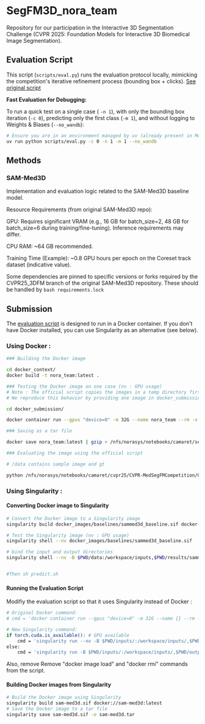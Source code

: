 # SegFM3D_nora_team

Repository for our participation in the Interactive 3D Segmentation Challenge (CVPR 2025: Foundation Models for Interactive 3D Biomedical Image Segmentation).

## Evaluation Script

This script (`scripts/eval.py`) runs the evaluation protocol locally, mimicking the competition's iterative refinement process (bounding box + clicks). [See original script](https://github.com/JunMa11/CVPR-MedSegFMCompetition/blob/main/CVPR25_iter_eval.py)

**Fast Evaluation for Debugging:**

To run a quick test on a single case ( `-n 1`), with only the bounding box iteration (`-c 0`), predicting only the first class (`-m 1`), and without logging to Weights & Biases (`--no_wandb`):

```bash
# Ensure you are in an environment managed by uv (already present in Meta's workspace : /work/dlclarge2/ndirt-SegFM3D )
uv run python scripts/eval.py -c 0 -n 1 -m 1 --no_wandb
```



## Methods  

### SAM-Med3D

Implementation and evaluation logic related to the SAM-Med3D baseline model.

Resource Requirements (from original SAM-Med3D repo):

GPU: Requires significant VRAM (e.g., 16 GB for batch_size=2, 48 GB for batch_size=6 during training/fine-tuning). Inference requirements may differ.

CPU RAM: ~64 GB recommended.

Training Time (Example): ~0.8 GPU hours per epoch on the Coreset track dataset (indicative value).

Some dependencies are pinned to specific versions or forks required by the CVPR25_3DFM branch of the original SAM-Med3D repository. These should be handled by ```bash requirements.lock ```


## Submission
The [evaluation script](CVPR-MedSegFMCompetition/CVPR25_iter_eval.py) is designed to run in a Docker container. If you don't have Docker installed, you can use Singularity as an alternative (see below).

### Using Docker : 

```bash
### Building the Docker image

cd docker_context/
docker build -t nora_team:latest .

### Testing the Docker image on one case (nv : GPU usage)
# Note : The official script copies the images in a temp directory first. 
# We reproduce this behavior by providing one image in docker_submission/test/inputs/ 

cd docker_submission/ 

docker container run --gpus "device=0" -m 32G --name nora_team --rm -v $PWD/test/inputs/:/workspace/inputs/ -v $PWD/test/outputs/:/workspace/outputs/ nora_team:latest /bin/bash -c "sh predict.sh"  

### Saving as a tar file

docker save nora_team:latest | gzip > /nfs/norasys/notebooks/camaret/segfm3d_nora_team/docker_images/submission/nora_team.tar.gz

### Evaluating the image using the official script 

# /data contains sample image and gt

python /nfs/norasys/notebooks/camaret/cvpr25/CVPR-MedSegFMCompetition/CVPR25_iter_eval.py --docker_folder /nfs/norasys/notebooks/camaret/segfm3d_nora_team/docker_images/submission --test_img_path /nfs/norasys/notebooks/camaret/segfm3d_nora_team/docker_submission/data/inputs/3D_val_npz --save_path /nfs/norasys/notebooks/camaret/segfm3d_nora_team/docker_submission/data/outputs --validation_gts_path /nfs/norasys/notebooks/camaret/segfm3d_nora_team/docker_submission/data/inputs/3D_val_gt --verbose

```

### Using Singularity : 
#### Converting Docker image to Singularity

```bash
# Convert the Docker image to a Singularity image
singularity build docker_images/baselines/sammed3d_baseline.sif docker-archive://docker_images/baselines/sammed3d_baseline.tar

# Test the Singularity image (nv : GPU usage)
singularity shell --nv docker_images/baselines/sammed3d_baseline.sif

# bind the input and output directories
singularity shell --nv -B $PWD/data:/workspace/inputs,$PWD/results/sammed3d:/workspace/outputs  docker_images/baselines/sammed3d_baseline.sif 


#Then sh predict.sh
```

#### Running the Evaluation Script
Modifiy the evaluation script so that it uses Singularity instead of Docker :
```bash
# Original Docker command:
# cmd = 'docker container run --gpus "device=0" -m 32G --name {} --rm -v $PWD/inputs/:/workspace/inputs/ -v $PWD/outputs/:/workspace/outputs/ {}:latest /bin/bash -c "sh predict.sh" '.format(teamname, teamname)

# New Singularity command:
if torch.cuda.is_available(): # GPU available
    cmd = 'singularity run --nv -B $PWD/inputs/:/workspace/inputs/,$PWD/outputs/:/workspace/outputs/ {}.sif /bin/bash -c "sh predict.sh"'.format(teamname)
else:
    cmd = 'singularity run -B $PWD/inputs/:/workspace/inputs/,$PWD/outputs/:/workspace/outputs/ {}.sif /bin/bash -c "sh predict.sh"'.format(teamname)
```
Also, remove Remove "docker image load" and "docker rmi" commands from the script.

#### Building Docker images from Singularity


```bash
# Build the Docker image using Singularity
singularity build sam-med3d.sif docker://sam-med3d:latest
# Save the Docker image to a tar file
singularity save sam-med3d.sif -o sam-med3d.tar
```